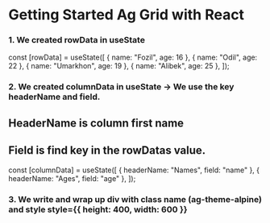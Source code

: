 # Getting Started Ag Grid with React

### 1. We created rowData in useState

const [rowData] = useState([
{ name: "Fozil", age: 16 },
{ name: "Odil", age: 22 },
{ name: "Umarkhon", age: 19 },
{ name: "Alibek", age: 25 },
]);

### 2. We created columnData in useState -> We use the key headerName and field.

## HeaderName is column first name

## Field is find key in the rowDatas value.

const [columnData] = useState([
{ headerName: "Names", field: "name" },
{ headerName: "Ages", field: "age" },
]);

### 3. We write <AgGridReact rowData={rowData} columnDefs={columnData} /> and wrap up div with class name (ag-theme-alpine) and style style={{ height: 400, width: 600 }}
